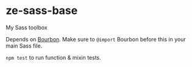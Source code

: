# ze-sass-base
My Sass toolbox

Depends on [Bourbon]. Make sure to `@import` Bourbon before this in your main Sass file.

[Bourbon]: https://github.com/thoughtbot/bourbon

`npm test` to run function & mixin tests.